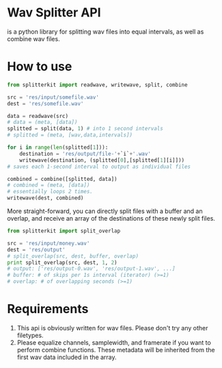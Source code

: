 # Wav Splitter API

is a python library for splitting wav files into equal intervals, as well as combine wav files.

# How to use

```Python
from splitterkit import readwave, writewave, split, combine

src = 'res/input/somefile.wav'
dest = 'res/somefile.wav'

data = readwave(src)
# data = (meta, [data])
splitted = split(data, 1) # into 1 second intervals
# splitted = (meta, [wav,data,intervals])

for i in range(len(splitted[1])):
    destination = 'res/output/file-'+`i`+'.wav'
    writewave(destination, (splitted[0],[splitted[1][i]]))
# saves each 1-second interval to output as individual files

combined = combine([splitted, data])
# combined = (meta, [data])
# essentially loops 2 times.
writewave(dest, combined)
```
More straight-forward, you can directly split files with a buffer and an overlap, and receive an array of the destinations of these newly split files.
```Python
from splitterkit import split_overlap

src = 'res/input/money.wav'
dest = 'res/output'
# split_overlap(src, dest, buffer, overlap)
print split_overlap(src, dest, 1, 2)
# output: ['res/output-0.wav', 'res/output-1.wav', ...]
# buffer: # of skips per 1s interval (iterator) (>=1)
# overlap: # of overlapping seconds (>=1)
```

# Requirements

1. This api is obviously written for wav files. Please don't try any other filetypes.
2. Please equalize channels, samplewidth, and framerate if you want to perform combine functions. These metadata will be inherited from the first wav data included in the array.
